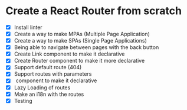 # Create a React Router from scratch

- [x] Install linter
- [x] Create a way to make MPAs (Multiple Page Application)
- [x] Create a way to make SPAs (Single Page Applications)
- [x] Being able to navigate between pages with the back button
- [x] Create Link component to make it declarative
- [x] Create Router component to make it more declarative
- [x] Support default route (404)
- [x] Support routes with parameters
- [x] <Route /> component to make it declarative
- [x] Lazy Loading of routes
- [x] Make an i18n with the routes
- [x] Testing